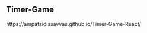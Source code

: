 <h2>Timer-Game</h2
Timer-Game with React.js
Check--->https://ampatzidissavvas.github.io/Timer-Game-React/

